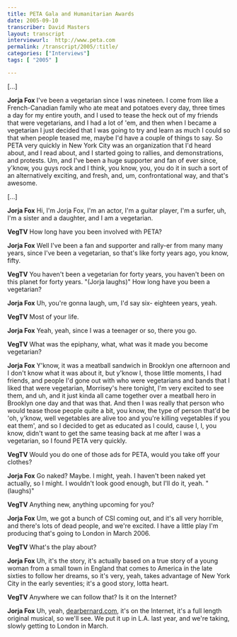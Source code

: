 ```yaml
---
title: PETA Gala and Humanitarian Awards
date: 2005-09-10
transcriber: David Masters
layout: transcript
interviewurl:  http://www.peta.com
permalink: /transcript/2005/:title/
categories: ["Interviews"]
tags: [ "2005" ]

---
```


[...]

**Jorja Fox** I've been a vegetarian since I was nineteen. I come from like a French-Canadian family who ate meat and potatoes every day, three times a day for my entire youth, and I used to tease the heck out of my friends that were vegetarians, and I had a lot of 'em, and then when I became a vegetarian I just decided that I was going to try and learn as much I could so that when people teased me, maybe I'd have a couple of things to say. So PETA very quickly in New York City was an organization that I'd heard about, and I read about, and I started going to rallies, and demonstrations, and protests. Um, and I've been a huge supporter and fan of ever since, y'know, you guys rock and I think, you know, you, you do it in such a sort of an alternatively exciting, and fresh, and, um, confrontational way, and that's awesome.

[...]

**Jorja Fox** Hi, I'm Jorja Fox, I'm an actor, I'm a guitar player, I'm a surfer, uh, I'm a sister and a daughter, and I am a vegetarian.

**VegTV** How long have you been involved with PETA?

**Jorja Fox** Well I've been a fan and supporter and rally-er from many many years, since I've been a vegetarian, so that's like forty years ago, you know, fifty.

**VegTV** You haven't been a vegetarian for forty years, you haven't been on this planet for forty years. "(Jorja laughs)" How long have you been a vegetarian?

**Jorja Fox** Uh, you're gonna laugh, um, I'd say six- eighteen years, yeah.

**VegTV** Most of your life.

**Jorja Fox** Yeah, yeah, since I was a teenager or so, there you go.

**VegTV** What was the epiphany, what, what was it made you become vegetarian?

**Jorja Fox** Y'know, it was a meatball sandwich in Brooklyn one afternoon and I don't know what it was about it, but y'know I, those little moments, I had friends, and people I'd gone out with who were vegetarians and bands that I liked that were vegetarian, Morrisey's here tonight, I'm very excited to see them, and uh, and it just kinda all came together over a meatball hero in Brooklyn one day and that was that. And then I was really that person who would tease those people quite a bit, you know, the type of person that'd be 'oh, y'know, well vegetables are alive too and you're killing vegetables if you eat them', and so I decided to get as educated as I could, cause I, I, you know, didn't want to get the same teasing back at me after I was a vegetarian, so I found PETA very quickly.

**VegTV** Would you do one of those ads for PETA, would you take off your clothes?

**Jorja Fox** Go naked? Maybe. I might, yeah. I haven't been naked yet actually, so I might. I wouldn't look good enough, but I'll do it, yeah. "(laughs)"

**VegTV** Anything new, anything upcoming for you?

**Jorja Fox** Um, we got a bunch of CSI coming out, and it's all very horrible, and there's lots of dead people, and we're excited. I have a little play I'm producing that's going to London in March 2006.

**VegTV** What's the play about?

**Jorja Fox** Uh, it's the story, it's actually based on a true story of a young woman from a small town in England that comes to America in the late sixties to follow her dreams, so it's very, yeah, takes advantage of New York City in the early seventies; it's a good story, lotta heart.

**VegTV** Anywhere we can follow that? Is it on the Internet?

**Jorja Fox** Uh, yeah, [dearbernard.com](https://www.dearbernard.com/), it's on the Internet, it's a full length original musical, so we'll see. We put it up in L.A. last year, and we're taking, slowly getting to London in March.
